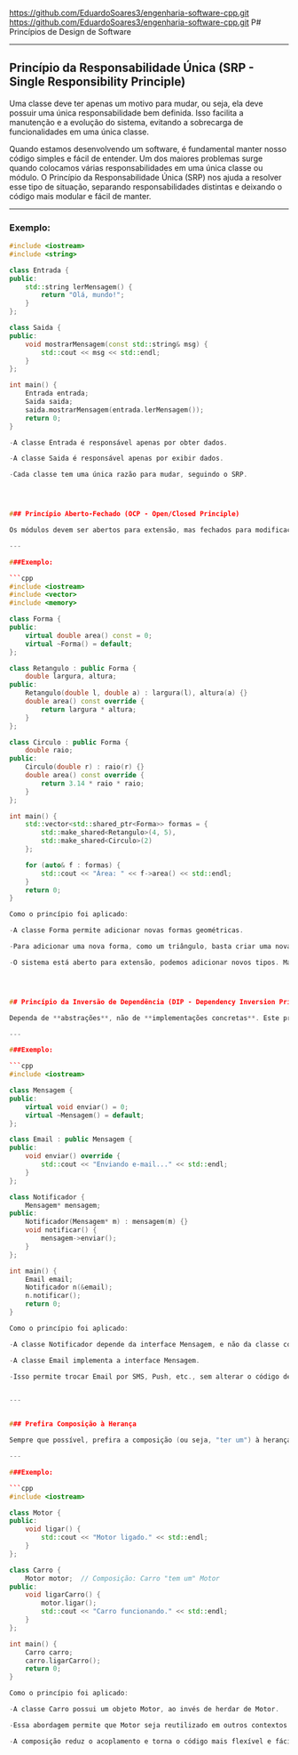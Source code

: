 https://github.com/EduardoSoares3/engenharia-software-cpp.git
https://github.com/EduardoSoares3/engenharia-software-cpp.git
P# Princípios de Design de Software

---

## Princípio da Responsabilidade Única (SRP - Single Responsibility Principle)

Uma classe deve ter apenas um motivo para mudar, ou seja, ela deve possuir uma única responsabilidade bem definida. Isso facilita a manutenção e a evolução do sistema, evitando a sobrecarga de funcionalidades em uma única classe.

Quando estamos desenvolvendo um software, é fundamental manter nosso código simples e fácil de entender. Um dos maiores problemas surge quando colocamos várias responsabilidades em uma única classe ou módulo. O Princípio da Responsabilidade Única (SRP) nos ajuda a resolver esse tipo de situação, separando responsabilidades distintas e deixando o código mais modular e fácil de manter.

---

### Exemplo:

```cpp
#include <iostream>
#include <string>

class Entrada {
public:
    std::string lerMensagem() {
        return "Olá, mundo!";
    }
};

class Saida {
public:
    void mostrarMensagem(const std::string& msg) {
        std::cout << msg << std::endl;
    }
};

int main() {
    Entrada entrada;
    Saida saida;
    saida.mostrarMensagem(entrada.lerMensagem());
    return 0;
}

-A classe Entrada é responsável apenas por obter dados.

-A classe Saida é responsável apenas por exibir dados.

-Cada classe tem uma única razão para mudar, seguindo o SRP.




### Princípio Aberto-Fechado (OCP - Open/Closed Principle)

Os módulos devem ser abertos para extensão, mas fechados para modificação. Devemos ser capazes de estender o comportamento de um módulo sem alterar seu código-fonte original. Isso promove flexibilidade e diminui o risco de bugs.

---

###Exemplo:

```cpp
#include <iostream>
#include <vector>
#include <memory>

class Forma {
public:
    virtual double area() const = 0;
    virtual ~Forma() = default;
};

class Retangulo : public Forma {
    double largura, altura;
public:
    Retangulo(double l, double a) : largura(l), altura(a) {}
    double area() const override {
        return largura * altura;
    }
};

class Circulo : public Forma {
    double raio;
public:
    Circulo(double r) : raio(r) {}
    double area() const override {
        return 3.14 * raio * raio;
    }
};

int main() {
    std::vector<std::shared_ptr<Forma>> formas = {
        std::make_shared<Retangulo>(4, 5),
        std::make_shared<Circulo>(2)
    };

    for (auto& f : formas) {
        std::cout << "Área: " << f->area() << std::endl;
    }
    return 0;
}

Como o princípio foi aplicado:

-A classe Forma permite adicionar novas formas geométricas.

-Para adicionar uma nova forma, como um triângulo, basta criar uma nova classe que herde de Forma, sem modificar o código existente.

-O sistema está aberto para extensão, podemos adicionar novos tipos. Mas fechado para modificação, não precisamos alterar o que já funciona.




## Princípio da Inversão de Dependência (DIP - Dependency Inversion Principle)

Dependa de **abstrações**, não de **implementações concretas**. Este princípio sugere que as classes de alto nível não devem depender das classes de baixo nível, mas ambas devem depender de abstrações (interfaces ou classes abstratas). Isso melhora a modularidade e facilita a testabilidade.

---

###Exemplo:

```cpp
#include <iostream>

class Mensagem {
public:
    virtual void enviar() = 0;
    virtual ~Mensagem() = default;
};

class Email : public Mensagem {
public:
    void enviar() override {
        std::cout << "Enviando e-mail..." << std::endl;
    }
};

class Notificador {
    Mensagem* mensagem;
public:
    Notificador(Mensagem* m) : mensagem(m) {}
    void notificar() {
        mensagem->enviar();
    }
};

int main() {
    Email email;
    Notificador n(&email);
    n.notificar();
    return 0;
}

Como o princípio foi aplicado:

-A classe Notificador depende da interface Mensagem, e não da classe concreta Email.

-A classe Email implementa a interface Mensagem.

-Isso permite trocar Email por SMS, Push, etc., sem alterar o código de Notificador.


--- 


### Prefira Composição à Herança

Sempre que possível, prefira a composição (ou seja, "ter um") à herança (ou seja, "ser um"). A composição oferece maior flexibilidade e promove o desacoplamento entre os componentes, ao contrário da herança, que pode levar a uma dependência excessiva entre classes.

---

###Exemplo:

```cpp
#include <iostream>

class Motor {
public:
    void ligar() {
        std::cout << "Motor ligado." << std::endl;
    }
};

class Carro {
    Motor motor;  // Composição: Carro "tem um" Motor
public:
    void ligarCarro() {
        motor.ligar();
        std::cout << "Carro funcionando." << std::endl;
    }
};

int main() {
    Carro carro;
    carro.ligarCarro();
    return 0;
}

Como o princípio foi aplicado:

-A classe Carro possui um objeto Motor, ao invés de herdar de Motor.

-Essa abordagem permite que Motor seja reutilizado em outros contextos.

-A composição reduz o acoplamento e torna o código mais flexível e fácil de manter.
